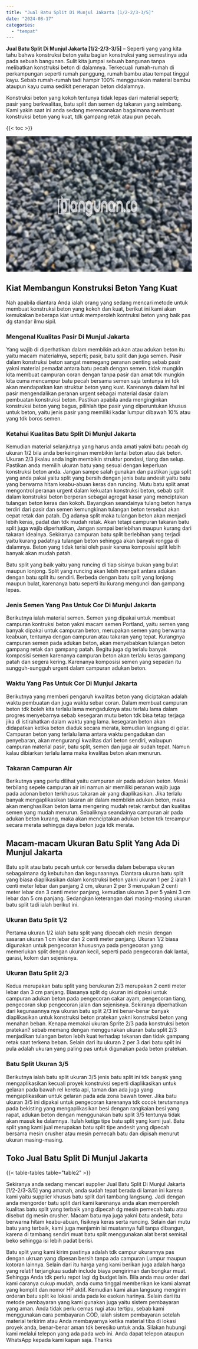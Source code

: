 ```yaml
---
title: "Jual Batu Split Di Munjul Jakarta [1/2-2/3-3/5]"
date: "2024-08-17"
categories: 
  - "tempat"
---
```


**Jual Batu Split Di Munjul Jakarta \[1/2-2/3-3/5\]** – Seperti yang yang kita tahu bahwa konstruksi beton yaitu bagian konstruksi yang semestinya ada pada sebuah bangunan. Sulit kita jumpai sebuah bangunan tanpa melibatkan konstruksi beton di dalamnya. Terkecuali rumah-rumah di perkampungan seperti rumah panggung, rumah bambu atau tempat tinggal kayu. Sebab rumah-rumah tadi hampir 100% menggunakan material bambu ataupun kayu cuma sedikit penerapan beton didalamnya.

Konstruksi beton yang kokoh tentunya tidak lepas dari material seperti; pasir yang berkwalitas, batu split dan semen dg takaran yang seimbang. Kami yakin saat ini anda sedang merencanakan bagaimana membuat konstruksi beton yang kuat, tdk gampang retak atau pun pecah.

{{< toc >}}

![Jual Batu Split Di Munjul Jakarta [1/2-2/3-3/5]](/images/jual-batu-split-01.png)

## Kiat Membangun Konstruksi Beton Yang Kuat

Nah apabila diantara Anda ialah orang yang sedang mencari metode untuk membuat konstruksi beton yang kokoh dan kuat, berikut ini kami akan kemukakan beberapa kiat untuk memperoleh kontruksi beton yang baik pas dg standar ilmu sipil.

### Mengenal Kualitas Pasir Di Munjul Jakarta

Yang wajib di diperhatikan dalam membikin adukan atau adukan beton itu yaitu macam materialnya, seperti; pasir, batu split dan juga semen. Pasir dalam konstruksi beton sangat memegang peranan penting sebab pasir yakni material pemadat antara batu pecah dengan semen. tidak mungkin kita membuat campuran coran dengan tanpa pasir dan amat tdk mungkin kita cuma mencampur batu pecah bersama semen saja tentunya ini tdk akan mendapatkan kan struktur beton yang kuat. Karenanya dalam hal ini pasir mengendalikan peranan urgent sebagai material dasar dalam pembuatan konstruksi beton. Pastikan apabila anda menginginkan konstruksi beton yang bagus, pilihlah tipe pasir yang diperuntukan khusus untuk beton, yaitu jenis pasir yang memiliki kadar lumpur dibawah 10% atau yang tdk boros semen.

### Ketahui Kualitas Batu Split Di Munjul Jakarta

Kemudian material selanjutnya yang harus anda amati yakni batu pecah dg ukuran 1/2 bila anda berkeinginan membikin lantai beton atau dak beton. Ukuran 2/3 jikalau anda ingin membikin struktur pondasi, tiang dan selup. Pastikan anda memilih ukuran batu yang sesuai dengan keperluan konstruksi beton anda. Jangan sampe salah gunakan dan pastikan juga split yang anda pakai yaitu split yang bersih dengan jenis batu andesit yaitu batu yang berwarna hitam keabu-abuan keras dan runcing. Mutu batu split amat mengontrol peranan urgent dalam kekuatan konstruksi beton, sebab split dalam konstruksi beton berperan sebagai agregat kasar yang menciptakan tulangan beton keras dan kokoh. Bayangkan seandainya tulang beton hanya terdiri dari pasir dan semen kemungkinan tulangan beton tersebut akan cepat retak dan patah. Dg adanya split maka tulangan beton akan menjadi lebih keras, padat dan tdk mudah retak. Akan tetapi campuran takaran batu split juga wajib diperhatikan, Jangan sampai berlebihan maupun kurang dari takaran idealnya. Sekiranya campuran batu split berlebihan yang terjadi yaitu kurang padatnya tulangan beton sehingga akan banyak rongga di dalamnya. Beton yang tidak terisi oleh pasir karena komposisi split lebih banyak akan mudah patah.

Batu split yang baik yaitu yang runcing di tiap sisinya bukan yang bulat maupun lonjong. Split yang runcing akan lebih mengait antara adukan dengan batu split itu sendiri. Berbeda dengan batu split yang lonjong maupun bulat, karenanya batu seperti itu kurang mengunci dan gampang lepas.

### Jenis Semen Yang Pas Untuk Cor Di Munjul Jakarta

Berikutnya ialah material semen. Semen yang dipakai untuk membuat campuran kontruksi beton yakni macam semen Portland, yaitu semen yang banyak dipakai untuk campuran beton, merupakan semen yang berwarna keabuan, tentunya dengan campuran atau takaran yang tepat. Kurangnya campuran semen pada adukan beton, akan menyebabkan tulangan beton gampang retak dan gampang patah. Begitu juga dg terlalu banyak komposisi semen karenanya campuran beton akan terlalu keras gampang patah dan segera kering. Karenanya komposisi semen yang sepadan itu sungguh-sungguh urgent dalam campuran adukan beton.

### Waktu Yang Pas Untuk Cor Di Munjul Jakarta

Berikutnya yang memberi pengaruh kwalitas beton yang diciptakan adalah waktu pembuatan dan juga waktu sebar coran. Dalam membuat campuran beton tdk boleh kita terlalu lama mengaduknya atau terlalu lama dalam progres menyebarnya sebab kesegaran mutu beton tdk bisa tetap terjaga jika di istirahatkan dalam waktu yang lama. kesegaran beton akan didapatkan ketika beton diaduk secara merata, kemudian langsung di gelar. Campuran beton yang terlalu lama antara waktu pengadukan dan penyebaran, akan mengurangi kwalitas dari beton sendiri, walaupun campuran material pasir, batu split, semen dan juga air sudah tepat. Namun kalau dibiarkan terlalu lama maka kwalitas beton akan menurun.

### Takaran Campuran Air

Berikutnya yang perlu dilihat yaitu campuran air pada adukan beton. Meski terbilang sepele campuran air ini namun air memiliki peranan wajib juga pada adonan beton terkhusus takaran air yang diaplikasikan. Jika terlalu banyak mengaplikasikan takaran air dalam membikin adukan beton, maka akan menghasilkan beton lama mengering mudah retak rambut dan kualitas semen yang mudah menurun. Sebaliknya seandainya campuran air pada adukan beton kurang, maka akan menciptakan adukan beton tdk tercampur secara merata sehingga daya beton juga tdk merata.

## Macam-macam Ukuran Batu Split Yang Ada Di Munjul Jakarta

Batu split atau batu pecah untuk cor tersedia dalam beberapa ukuran sebagaimana dg kebutuhan dan kegunaannya. Diantara ukuran batu split yang biasa diaplikasikan dalam konstruksi beton yakni ukuran 1 per 2 ialah 1 centi meter lebar dan panjang 2 cm, ukuran 2 per 3 merupakan 2 centi meter lebar dan 3 centi meter panjang, kemudian ukuran 3 per 5 yakni 3 cm lebar dan 5 cm panjang. Sedangkan keterangan dari masing-masing ukuran batu split tadi ialah berikut ini.

### Ukuran Batu Split 1/2

Pertama ukuran 1/2 ialah batu split yang dipecah oleh mesin dengan sasaran ukuran 1 cm lebar dan 2 centi meter panjang. Ukuran 1/2 biasa digunakan untuk pengecoran khususnya pada pengecoran yang memerlukan split dengan ukuran kecil, seperti pada pengecoran dak lantai, garasi, kolom dan sejenisnya.

### Ukuran Batu Split 2/3

Kedua merupakan batu split yang berukuran 2/3 merupakan 2 centi meter lebar dan 3 cm panjang. Biasanya split dg ukuran ini dipakai untuk campuran adukan beton pada pengecoran cakar ayam, pengecoran tiang, pengecoran slup pengecoran jalan dan sejenisnya. Sekiranya diperhatikan dari kegunaannya nya ukuran batu split 2/3 ini benar-benar banyak diaplikasikan untuk konstruksi beton pratekan yakni konstruksi beton yang menahan beban. Kenapa memakai ukuran Sprite 2/3 pada konstruksi beton pratekan? sebab memang dengan menggunakan ukuran batu split 2/3 menjadikan tulangan beton lebih kuat terhadap tekanan dan tidak gampang retak saat terkena beban. Selain dari itu ukuran 2 per 3 dari batu split ini pula adalah ukuran yang paling pas untuk digunakan pada beton pratekan.

### Batu Split Ukuran 3/5

Berikutnya ialah batu split ukuran 3/5 jenis batu split ini tdk banyak yang mengaplikasikan kecuali proyek konstruksi seperti diaplikasikan untuk gelaran pada bawah rel kereta api, taman dan ada juga yang mengaplikasikan untuk gelaran pada ada zona bawah tower. Jika batu ukuran 3/5 ini dipakai untuk pengecoran karenanya tdk cocok terutamanya pada bekisting yang mengaplikasikan besi dengan rangkaian besi yang rapat, adukan beton dengan menggunakan batu split 3/5 tentunya tidak akan masuk ke dalamnya. Itulah ketiga tipe batu split yang kami jual. Batu split yang kami jual merupakan batu split tipe andesit yang dipecah bersama mesin crusher atau mesin pemecah batu dan dipisah menurut ukuran masing-masing.

## Toko Jual Batu Split Di Munjul Jakarta

{{< table-tables table="table2" >}}

Sekiranya anda sedang mencari supplier Jual Batu Split Di Munjul Jakarta \[1/2-2/3-3/5\] yang amanah, anda sudah tepat berada di laman ini karena kami yaitu supplier khusus batu split dari tambang langsung. Jadi dengan anda mengorder batu split dari kami karenanya anda akan memperoleh kualitas batu split yang terbaik yang dipecah dg mesin pemecah batu atau disebut dg mesin crusher. Macam batu nya juga yakni batu andesit, batu berwarna hitam keabu-abuan, fisiknya keras serta runcing. Selain dari mutu batu yang terbaik, kami juga menjamin isi muatannya full tanpa dibangun, karena di tambang sendiri muat batu split menggunakan alat berat semisal beko sehingga isi lebih padat berisi.

Batu split yang kami kirim pastinya adalah tdk campur ukurannya pas dengan ukruan yang dipesan bersih tanpa ada campuran Lumpur maupun kotoran lainnya. Selain dari itu harga yang kami berikan juga adalah harga yang relatif terjangkau sudah include biaya pengiriman dan bongkar muat. Sehingga Anda tdk perlu repot lagi dg budget lain. Bila anda mau order dari kami caranya cukup mudah, anda cuma tinggal memberikan ke kami alamat yang komplit dan nomor HP aktif. Kemudian kami akan langsung mengirim orderan batu split ke lokasi anda pada ke esokan harinya. Selain dari itu metode pembayaran yang kami gunakan juga yaitu sistem pembayaran yang aman. Anda tidak perlu cemas rugi atau tertipu, sebab kami menggunakan cara pembayaran COD, ialah sistem pembayaran setelah material terkirim atau Anda membayarnya ketika material tiba di lokasi proyek anda, benar-benar aman tdk beresiko untuk anda. Silakan hubungi kami melalui telepon yang ada pada web ini. Anda dapat telepon ataupun WhatsApp kepada kami kapan saja. Thanks
